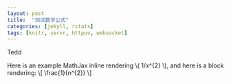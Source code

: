 ```yaml
---
layout: post
title:  "测试数学公式"
categories: [jekyll, rstats]
tags: [knitr, servr, httpuv, websocket]
---
```


Tedd 

Here is an example MathJax inline rendering \\( 1/x^{2} \\), and here is a block rendering: \\[ \frac{1}{n^{2}} \\]




